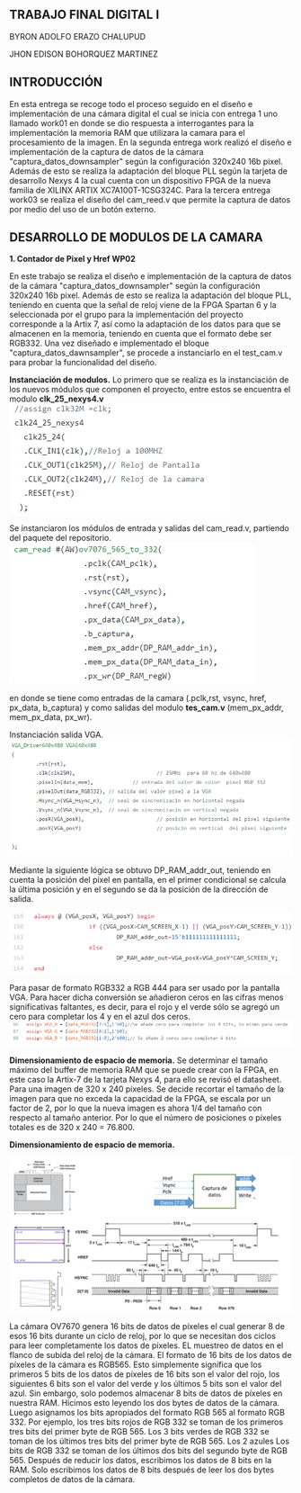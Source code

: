 ## TRABAJO FINAL DIGITAL I
BYRON ADOLFO ERAZO CHALUPUD

JHON EDISON BOHORQUEZ MARTINEZ

## INTRODUCCIÓN
En esta entrega se recoge todo el proceso seguido en el diseño e implementación de una cámara digital el cual se inicia con entrega 1 uno llamado work01 en donde se dio respuesta a interrogantes para la implementación la memoria RAM que utilizara la camara para el procesamiento de la imagen. En la segunda entrega work realizó el diseño e implementación de la captura de datos de la cámara "captura_datos_downsampler" según la configuración 320x240 16b pixel. Además de esto se realiza la adaptación del bloque PLL según la tarjeta de desarrollo Nexys 4 la cual cuenta con un dispositivo FPGA de la nueva familia de XILINX ARTIX  XC7A100T-1CSG324C. Para la tercera entrega work03 se realiza el diseño del cam_reed.v que permite la captura de datos por medio del uso de un botón externo.
## DESARROLLO DE MODULOS DE LA CAMARA

**1.	Contador de Pixel y Href WP02**

En este trabajo se realiza el diseño e implementación de la captura de datos de la cámara "captura_datos_downsampler" según la configuración 320x240 16b pixel. Además de esto se realiza la adaptación del bloque PLL, teniendo en cuenta que la señal de reloj viene de la FPGA Spartan 6 y la seleccionada por el grupo para la implementación del proyecto corresponde a la Artix 7, así como la adaptación de los datos para que se almacenen en la memoria, teniendo en cuenta que el formato debe ser RGB332. Una vez diseñado e implementado el bloque "captura_datos_dawnsampler", se procede a instanciarlo en el test_cam.v para probar la funcionalidad del diseño.

**Instanciación de modulos.** Lo primero que se realiza es la instanciación de los nuevos módulos que componen el proyecto, entre estos se encuentra el modulo **clk_25_nexys4.v** 
![DIAGRAMA](./figs/INSRELOJ.png)

Se instanciaron los módulos de entrada y salidas del cam_read.v, partiendo del paquete del repositorio.
![DIAGRAMA](./figs/INSCAM.png)

en donde se tiene como entradas de la camara (.pclk,rst, vsync, href, px_data, b_captura) y como salidas del modulo **tes_cam.v**  (mem_px_addr, mem_px_data, px_wr).

Instanciación salida VGA.
![DIAGRAMA](./figs/INSVGA.png)

Mediante la siguiente lógica se obtuvo DP_RAM_addr_out, teniendo en cuenta la posición del pixel en pantalla, en el primer condicional se calcula la última posición y en el segundo se da la posición de la dirección de salida.

![DIAGRAMA](./figs/LOGPIXPAN.png)

Para pasar de formato RGB332 a RGB 444 para ser usado por la pantalla VGA. Para hacer dicha conversión se añadieron ceros en las cifras menos significativas faltantes, es decir, para el rojo y el verde sólo se agregó un cero para completar los 4 y en el azul dos ceros.
![DIAGRAMA](./figs/convRGB332A444.png)


**Dimensionamiento de espacio de memoria.**
Se determinar el tamaño máximo del buffer de memoria RAM que se puede crear con la FPGA, en este caso la Artix-7  de la tarjeta Nexys 4, para ello se revisó el datasheet.
Para una imagen de 320 x 240 píxeles. Se decide recortar el tamaño de la imagen para que no exceda la capacidad de la FPGA, se escala por un factor de 2, por lo que la nueva imagen es ahora 1/4 del tamaño con respecto al tamaño anterior. Por lo que el número de posiciones o píxeles totales es de 320 x 240 = 76.800. 





**Dimensionamiento de espacio de memoria.**

![DIAGRAMA](./figs/cajacapturadatos2.PNG)

La cámara OV7670 genera 16 bits de datos de píxeles el cual  generar 8 de esos 16 bits durante un ciclo de reloj,  por lo que se necesitan dos ciclos para leer completamente los datos de píxeles. 
EL muestreo de  datos en el flanco de subida del reloj de la cámara. El formato de 16 bits de los datos de píxeles de la cámara es RGB565. Esto simplemente significa que los primeros 5 bits de los datos de píxeles de 16 bits son el valor del rojo, los siguientes 6 bits son el valor del verde y los últimos 5 bits son el valor del azul. Sin embargo, solo podemos almacenar 8 bits de datos de píxeles en nuestra RAM. 
Hicimos esto leyendo los dos bytes de datos de la cámara. Luego asignamos los bits apropiados del formato RGB 565 al formato RGB 332. Por ejemplo, los tres bits rojos de RGB 332 se toman de los primeros tres bits del primer byte de RGB 565. Los 3 bits verdes de RGB 332 se toman de los últimos tres bits del primer byte de RGB 565. Los 2 azules Los bits de RGB 332 se toman de los últimos dos bits del segundo byte de RGB 565. Después de reducir los datos, escribimos los datos de 8 bits en la RAM. Solo escribimos los datos de 8 bits después de leer los dos bytes completos de datos de la cámara.


